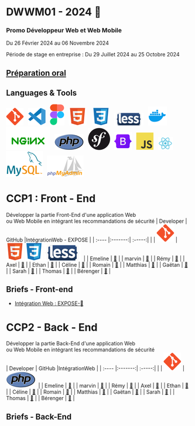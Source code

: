 # DWWM01 - 2024 👋
### Promo Développeur Web et Web Mobile 
Du 26 Février 2024 au 06 Novembre 2024

Période de stage en entreprise : Du 29 Juillet 2024  au 25 Octobre 2024

## [Préparation oral](https://github.com/AFCI-01DWWM-2024/PRESENTATION.git)

## Languages & Tools  
![imgGit](./profile/img/git.svg)&nbsp;&nbsp;
![imgVscode](./profile/img/vscode.svg)&nbsp;&nbsp;
![imgFigma](./profile/img/figma.svg)&nbsp;&nbsp;
![imgHtml](./profile/img/html.svg) &nbsp;&nbsp;
![imgCSS](./profile/img/css.svg)&nbsp;&nbsp;
![imgLess](./profile/img/less.svg)&nbsp;&nbsp; 
![imgDocker](./profile/img/docker.svg)&nbsp;&nbsp;
![imgNginx](./profile/img/nginx.svg)&nbsp;&nbsp;
![imgPhp](./profile/img/php1.svg)&nbsp;&nbsp;
![imgSymfony](./profile/img/symfony.svg)&nbsp;&nbsp;
![imgBootStrap](./profile/img/bootstrap.svg)&nbsp;&nbsp; 
![imgJs](./profile/img/javascript.svg)&nbsp;&nbsp;
![imgReact](./profile/img/react.svg)&nbsp;&nbsp;
![imgMySql](./profile/img/mysql1.svg)&nbsp;&nbsp;
![imgPhpMyAdmin](./profile/img/PhpMyAdmin.svg)&nbsp;&nbsp;

# CCP1 : Front - End    
Développer la partie Front-End d'une application Web   
ou Web Mobile en intégrant les recommandations de sécurité
| Developer | GitHub |IntégrationWeb - EXPOSE |
| :---- |:-------:| :-----:|
|  |  ![imgGit](./profile/img/git.svg)&nbsp;|![imgHtml](./profile/img/html.svg)&nbsp;![imgCSS](./profile/img/css.svg) ![imgLess](./profile/img/less-1.svg)&nbsp;&nbsp;|
| Emeline  | <a href="https://github.com/EmyFoxB">🔗</a>     |
| marvin  | <a href="https://github.com/ColleMarvin">🔗</a>     |
| Rémy  | <a href="https://github.com/Lansweg">🔗</a>     |
| Axel  | <a href="https://github.com/DelannoyAxel">🔗</a>     |
| Ethan  | <a href="https://github.com/EthanDelannoy">🔗</a>     |
| Céline  | <a href="https://github.com/Nelicee">🔗</a>     |
| Romain  | <a href="https://github.com/rdulongcourty">🔗</a>     |
| Matthias  | <a href="https://github.com/Tortthias">🔗</a>     |
| Gaëtan  | <a href="https://github.com/GaetanHosselet">🔗</a>     |
| Sarah  | <a href="https://github.com/sarahjandau">🔗</a>     |
| Thomas  | <a href="">🔗</a>     |
| Bérenger  | <a href="https://github.com/PBerenger">🔗</a>     |

## Briefs - Front-end
- [Intégration Web : EXPOSE-🚩](https://github.com/AFCI-01DWWM-2024/Brief_Expose.git)


# CCP2 - Back - End
Développer la partie Back-End d'une application Web  
ou Web Mobile en intégrant les recommandations de sécurité  
| Developer | GitHub |IntégrationWeb |
| :---- |:-------:| :-----:|
|  |  ![imgGit](./profile/img/git.svg)&nbsp;|![imgPhp](./profile/img/php1.svg)&nbsp;&nbsp;|
| Emeline  | <a href="https://github.com/EmyFoxB">🔗</a>     |
| marvin  | <a href="https://github.com/ColleMarvin">🔗</a>     |
| Rémy  | <a href="https://github.com/Lansweg">🔗</a>     |
| Axel  | <a href="https://github.com/DelannoyAxel">🔗</a>     |
| Ethan  | <a href="https://github.com/EthanDelannoy">🔗</a>     |
| Céline  | <a href="https://github.com/Nelicee">🔗</a>     |
| Romain  | <a href="https://github.com/rdulongcourty">🔗</a>     |
| Matthias  | <a href="https://github.com/Tortthias">🔗</a>     |
| Gaëtan  | <a href="https://github.com/GaetanHosselet">🔗</a>     |
| Sarah  | <a href="https://github.com/sarahjandau">🔗</a>     |
| Thomas  | <a href="">🔗</a>     |
| Bérenger  | <a href="https://github.com/PBerenger">🔗</a>     |

## Briefs - Back-End 



<!--

**Here are some ideas to get you started:**

🙋‍♀️ A short introduction - what is your organization all about?
🌈 Contribution guidelines - how can the community get involved?
👩‍💻 Useful resources - where can the community find your docs? Is there anything else the community should know?
🍿 Fun facts - what does your team eat for breakfast?
🧙 Remember, you can do mighty things with the power of [Markdown](https://docs.github.com/github/writing-on-github/getting-started-with-writing-and-formatting-on-github/basic-writing-and-formatting-syntax)
-->
